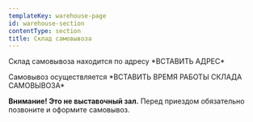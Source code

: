 ```yaml
---
templateKey: warehouse-page
id: warehouse-section
contentType: section
title: Склад самовывоза
---
```

Склад самовывоза находится по адресу \*ВСТАВИТЬ АДРЕС\*

Самовывоз осуществляется \*ВСТАВИТЬ ВРЕМЯ РАБОТЫ СКЛАДА САМОВЫВОЗА\*

**Внимание! Это не выставочный зал.** Перед приездом обязательно позвоните и оформите самовывоз.
